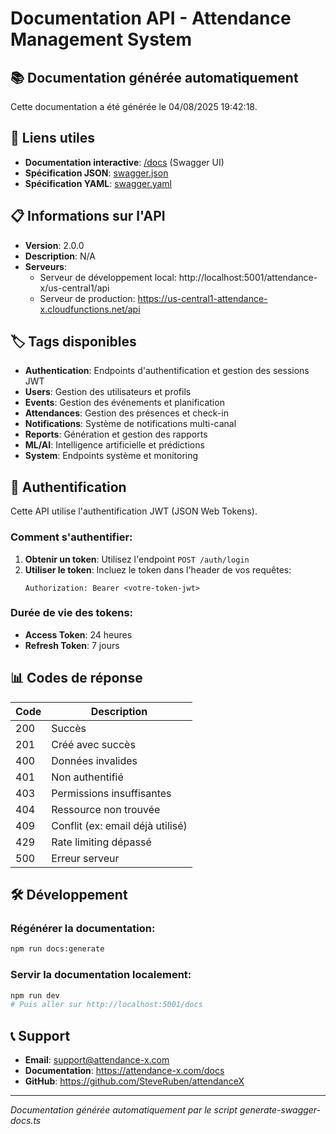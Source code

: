 # Documentation API - Attendance Management System

## 📚 Documentation générée automatiquement

Cette documentation a été générée le 04/08/2025 19:42:18.

## 🔗 Liens utiles

- **Documentation interactive**: [/docs](/docs) (Swagger UI)
- **Spécification JSON**: [swagger.json](./swagger.json)
- **Spécification YAML**: [swagger.yaml](./swagger.yaml)

## 📋 Informations sur l'API

- **Version**: 2.0.0
- **Description**: N/A
- **Serveurs**:
  - Serveur de développement local: http://localhost:5001/attendance-x/us-central1/api
  - Serveur de production: https://us-central1-attendance-x.cloudfunctions.net/api

## 🏷️ Tags disponibles

- **Authentication**: Endpoints d'authentification et gestion des sessions JWT
- **Users**: Gestion des utilisateurs et profils
- **Events**: Gestion des événements et planification
- **Attendances**: Gestion des présences et check-in
- **Notifications**: Système de notifications multi-canal
- **Reports**: Génération et gestion des rapports
- **ML/AI**: Intelligence artificielle et prédictions
- **System**: Endpoints système et monitoring

## 🔐 Authentification

Cette API utilise l'authentification JWT (JSON Web Tokens).

### Comment s'authentifier:

1. **Obtenir un token**: Utilisez l'endpoint `POST /auth/login`
2. **Utiliser le token**: Incluez le token dans l'header de vos requêtes:
   ```
   Authorization: Bearer <votre-token-jwt>
   ```

### Durée de vie des tokens:

- **Access Token**: 24 heures
- **Refresh Token**: 7 jours

## 📊 Codes de réponse

| Code | Description |
|------|-------------|
| 200  | Succès |
| 201  | Créé avec succès |
| 400  | Données invalides |
| 401  | Non authentifié |
| 403  | Permissions insuffisantes |
| 404  | Ressource non trouvée |
| 409  | Conflit (ex: email déjà utilisé) |
| 429  | Rate limiting dépassé |
| 500  | Erreur serveur |

## 🛠️ Développement

### Régénérer la documentation:

```bash
npm run docs:generate
```

### Servir la documentation localement:

```bash
npm run dev
# Puis aller sur http://localhost:5001/docs
```

## 📞 Support

- **Email**: support@attendance-x.com
- **Documentation**: https://attendance-x.com/docs
- **GitHub**: https://github.com/SteveRuben/attendanceX

---

*Documentation générée automatiquement par le script generate-swagger-docs.ts*
